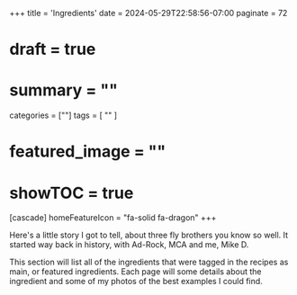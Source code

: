 +++
title = 'Ingredients'
date = 2024-05-29T22:58:56-07:00
paginate = 72
# draft = true
# summary = ""
categories = [""]
tags = [
  ""
  ]
# featured_image = ""
# showTOC = true

[cascade]
  homeFeatureIcon = "fa-solid fa-dragon"
+++

Here's a little story I got to tell, about three fly brothers you know so well. It started way back in history, with Ad-Rock, MCA and me, Mike D.

This section will list all of the ingredients that were tagged in the recipes as main, or featured ingredients. Each page will some details about the ingredient and some of my photos of the best examples I could find.

